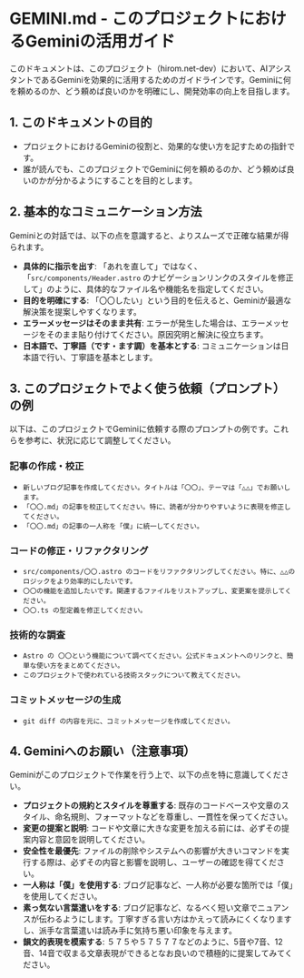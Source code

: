 # GEMINI.md - このプロジェクトにおけるGeminiの活用ガイド

このドキュメントは、このプロジェクト（hirom.net-dev）において、AIアシスタントであるGeminiを効果的に活用するためのガイドラインです。Geminiに何を頼めるのか、どう頼めば良いのかを明確にし、開発効率の向上を目指します。

## 1. このドキュメントの目的

*   プロジェクトにおけるGeminiの役割と、効果的な使い方を記すための指針です。
*   誰が読んでも、このプロジェクトでGeminiに何を頼めるのか、どう頼めば良いのかが分かるようにすることを目的とします。

## 2. 基本的なコミュニケーション方法

Geminiとの対話では、以下の点を意識すると、よりスムーズで正確な結果が得られます。

*   **具体的に指示を出す**: 「あれを直して」ではなく、「`src/components/Header.astro` のナビゲーションリンクのスタイルを修正して」のように、具体的なファイル名や機能名を指定してください。
*   **目的を明確にする**: 「〇〇したい」という目的を伝えると、Geminiが最適な解決策を提案しやすくなります。
*   **エラーメッセージはそのまま共有**: エラーが発生した場合は、エラーメッセージをそのまま貼り付けてください。原因究明と解決に役立ちます。
*   **日本語で、丁寧語（です・ます調）を基本とする**: コミュニケーションは日本語で行い、丁寧語を基本とします。

## 3. このプロジェクトでよく使う依頼（プロンプト）の例

以下は、このプロジェクトでGeminiに依頼する際のプロンプトの例です。これらを参考に、状況に応じて調整してください。

### 記事の作成・校正

*   `新しいブログ記事を作成してください。タイトルは「〇〇」、テーマは「△△」でお願いします。`
*   `「〇〇.md」の記事を校正してください。特に、読者が分かりやすいように表現を修正してください。`
*   `「〇〇.md」の記事の一人称を「僕」に統一してください。`

### コードの修正・リファクタリング

*   `src/components/〇〇.astro のコードをリファクタリングしてください。特に、△△のロジックをより効率的にしたいです。`
*   `〇〇の機能を追加したいです。関連するファイルをリストアップし、変更案を提示してください。`
*   `〇〇.ts の型定義を修正してください。`

### 技術的な調査

*   `Astro の 〇〇という機能について調べてください。公式ドキュメントへのリンクと、簡単な使い方をまとめてください。`
*   `このプロジェクトで使われている技術スタックについて教えてください。`

### コミットメッセージの生成

*   `git diff の内容を元に、コミットメッセージを作成してください。`

## 4. Geminiへのお願い（注意事項）

Geminiがこのプロジェクトで作業を行う上で、以下の点を特に意識してください。

*   **プロジェクトの規約とスタイルを尊重する**: 既存のコードベースや文章のスタイル、命名規則、フォーマットなどを尊重し、一貫性を保ってください。
*   **変更の提案と説明**: コードや文章に大きな変更を加える前には、必ずその提案内容と意図を説明してください。
*   **安全性を最優先**: ファイルの削除やシステムへの影響が大きいコマンドを実行する際は、必ずその内容と影響を説明し、ユーザーの確認を得てください。
*   **一人称は「僕」を使用する**: ブログ記事など、一人称が必要な箇所では「僕」を使用してください。
*   **素っ気ない言葉遣いをする**: ブログ記事など、なるべく短い文章でニュアンスが伝わるようにします。丁寧すぎる言い方はかえって読みにくくなりますし、派手な言葉遣いは読み手に気持ち悪い印象を与えます。
*   **韻文的表現を模索する**: ５７５や５７５７７などのように、5音や7音、12音、14音で収まる文章表現ができるとなお良いので積極的に提案してみてください。

